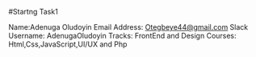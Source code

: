 #Startng
Task1

Name:Adenuga Oludoyin
Email Address: Otegbeye44@gmail.com
Slack Username: AdenugaOludoyin
Tracks: FrontEnd and Design
Courses: Html,Css,JavaScript,UI/UX and Php